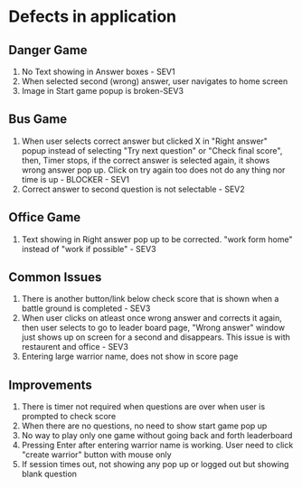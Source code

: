 # Defects in application
## Danger Game
1. No Text showing in Answer boxes - SEV1
2. When selected second (wrong) answer, user navigates to home screen
3. Image in Start game popup is broken-SEV3

## Bus Game
1. When user selects correct answer but clicked X in "Right answer" popup instead of selecting "Try next question" or "Check final score", then, Timer stops, if the correct answer is selected again, it shows wrong answer pop up. Click on try again too does not do any thing nor time is up - BLOCKER - SEV1
2. Correct answer to second question is not selectable - SEV2

## Office Game
1. Text showing in Right answer pop up to be corrected. "work form home" instead of "work if possible" - SEV3

## Common Issues
1. There is another button/link below check score that is shown when a battle ground is completed - SEV3
2. When user clicks on atleast once wrong answer and corrects it again, then user selects to go to leader board page, "Wrong answer" window just shows up on screen for a second and disappears. This issue is with restaurent and office - SEV3
3. Entering large warrior name, does not show in score page

## Improvements
1. There is timer not required when questions are over when user is prompted to check score
2. When there are no questions, no need to show start game pop up
3. No way to play only one game without going back and forth leaderboard
4. Pressing Enter after entering warrior name is working. User need to click "create warrior" button with mouse only
5. If session times out, not showing any pop up or logged out but showing blank question
